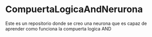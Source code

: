 # CompuertaLogicaAndNerurona
Este es un repositorio donde  se creo una neurona que es capaz de aprender como funciona la compuerta logica AND
